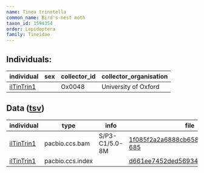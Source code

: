 ```yaml
---
name: Tinea trinotella
common_name: Bird's-nest moth
taxon_id: 1594354
order: Lepidoptera
family: Tineidae
---
```


## Individuals:

| individual | sex | collector_id | collector_organisation |
| ---------- | --- | ------------ | ---------------------- |
| [ilTinTrin1](ilTinTrin1.md) |  | Ox0048 | University of Oxford |

## Data ([tsv](Tinea_trinotella_data.tsv))

| individual | type | info | file |
| ---------- | ---- | ---- | ---- |
| [ilTinTrin1](ilTinTrin1.md) | pacbio.ccs.bam | S/P3-C1/5.0-8M | [1f085f2a2a6888cb658cec89761d4f21-685](https://darwin.cog.sanger.ac.uk/insects/Tinea_trinotella/ilTinTrin1/genomic_data/pacbio/m64016_191122_172845.ccs.bam) |
| [ilTinTrin1](ilTinTrin1.md) | pacbio.ccs.index |  | [d661ee7452ded56934155a2e452a03fd](https://darwin.cog.sanger.ac.uk/insects/Tinea_trinotella/ilTinTrin1/genomic_data/pacbio/m64016_191122_172845.ccs.bam.pbi) |
